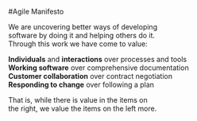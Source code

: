 #Agile Manifesto

We are uncovering better ways of developing  
software by doing it and helping others do it.  
Through this work we have come to value:  

**Individuals** and **interactions** over processes and tools  
**Working software** over comprehensive documentation  
**Customer collaboration** over contract negotiation  
**Responding to change** over following a plan  

That is, while there is value in the items on  
the right, we value the items on the left more.  
